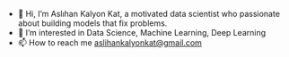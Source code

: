 - 👋 Hi, I’m Aslıhan Kalyon Kat, a motivated data scientist who passionate about building models that fix problems.
- 👀 I’m interested in Data Science, Machine Learning, Deep Learning
- 📫 How to reach me aslihankalyonkat@gmail.com

<!---
aslihankalyonkat/aslihankalyonkat is a ✨ special ✨ repository because its `README.md` (this file) appears on your GitHub profile.
You can click the Preview link to take a look at your changes.
--->
